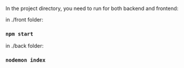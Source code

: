 In the project directory, you need to run for both backend and frontend:

in ./front folder:

### `npm start`

in ./back folder:


### `nodemon index`